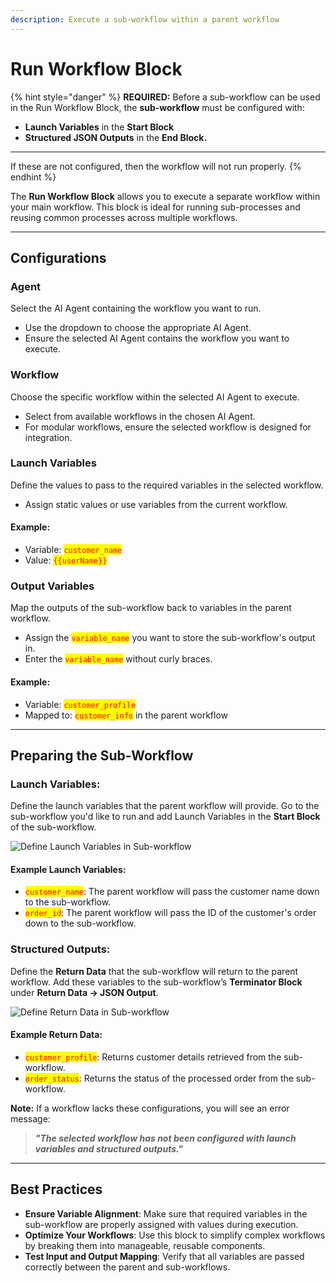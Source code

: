 ```yaml
---
description: Execute a sub-workflow within a parent workflow
---
```


# Run Workflow Block

{% hint style="danger" %}
**REQUIRED:** Before a sub-workflow can be used in the Run Workflow Block, the **sub-workflow** must be configured with:&#x20;

* **Launch Variables** in the **Start Block**&#x20;
* **Structured JSON Outputs** in the **End Block.**

***

If these are not configured, then the workflow will not run properly.
{% endhint %}

The **Run Workflow Block** allows you to execute a separate workflow within your main workflow. This block is ideal for running sub-processes and reusing common processes across multiple workflows.

***

## **Configurations**

### **Agent**

Select the AI Agent containing the workflow you want to run.

* Use the dropdown to choose the appropriate AI Agent.
* Ensure the selected AI Agent contains the workflow you want to execute.

### **Workflow**

Choose the specific workflow within the selected AI Agent to execute.

* Select from available workflows in the chosen AI Agent.
* For modular workflows, ensure the selected workflow is designed for integration.

### **Launch Variables**

Define the values to pass to the required variables in the selected workflow.

* Assign static values or use variables from the current workflow.

#### Example:

* Variable: <mark style="color:red;">`customer_name`</mark>
* Value: <mark style="color:red;">`{{userName}}`</mark>

### **Output Variables**

Map the outputs of the sub-workflow back to variables in the parent workflow.

* Assign the <mark style="color:red;">`variable_name`</mark> you want to store the sub-workflow's output in.
* Enter the <mark style="color:red;">`variable_name`</mark> without curly braces.

#### Example:

* Variable: <mark style="color:red;">`customer_profile`</mark>
* Mapped to: <mark style="color:red;">`customer_info`</mark> in the parent workflow

***

## **Preparing the Sub-Workflow**

### **Launch Variables**:

Define the launch variables that the parent workflow will provide. Go to the sub-workflow you'd like to run and add Launch Variables in the **Start Block** of the sub-workflow.

![Define Launch Variables in Sub-workflow](<../../.gitbook/assets/Screenshot 2024-12-04 at 9.53.58 PM.png>)

#### Example Launch Variables:

* <mark style="color:red;">`customer_name`</mark>: The parent workflow will pass the customer name down to the sub-workflow.
* <mark style="color:red;">`order_id`</mark>: The parent workflow will pass the ID of the customer's order down to the sub-workflow.

### **Structured Outputs**:

Define the **Return Data** that the sub-workflow will return to the parent workflow. Add these variables to the sub-workflow’s **Terminator Block** under **Return Data -> JSON Output**.

![Define Return Data in Sub-workflow](<../../.gitbook/assets/Screenshot 2024-12-04 at 9.56.44 PM.png>)

#### Example Return Data:

* <mark style="color:red;">`customer_profile`</mark>: Returns customer details retrieved from the sub-workflow.
* <mark style="color:red;">`order_status`</mark>: Returns the status of the processed order from the sub-workflow.

**Note:** If a workflow lacks these configurations, you will see an error message:

> _**"The selected workflow has not been configured with launch variables and structured outputs."**_

***

## Best Practices

* **Ensure Variable Alignment**: Make sure that required variables in the sub-workflow are properly assigned with values during execution.
* **Optimize Your Workflows**: Use this block to simplify complex workflows by breaking them into manageable, reusable components.
* **Test Input and Output Mapping**: Verify that all variables are passed correctly between the parent and sub-workflows.
